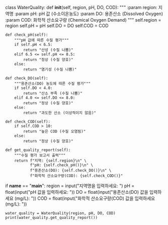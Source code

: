 class WaterQuality:
    def __init__(self, region, pH, DO, COD):
        """
        :param region: 지역명
        :param pH: pH 값 (수소이온농도)
        :param DO: 용존산소 (Dissolved Oxygen)
        :param COD: 화학적 산소요구량 (Chemical Oxygen Demand)
        """
        self.region = region
        self.pH = pH
        self.DO = DO
        self.COD = COD

    def check_pH(self):
        """pH 값에 따른 수질 평가"""
        if self.pH < 6.5:
            return "산성 (수질 나쁨)"
        elif 6.5 <= self.pH <= 8.5:
            return "정상 (수질 양호)"
        else:
            return "염기성 (수질 나쁨)"

    def check_DO(self):
        """용존산소(DO) 농도에 따른 수질 평가"""
        if self.DO < 4.0:
            return "산소 부족 (수질 나쁨)"
        elif 4.0 <= self.DO <= 8.0:
            return "정상 (수질 양호)"
        else:
            return "과도한 산소 (이상적이지 않음)"

    def check_COD(self):
        if self.COD > 10:
            return "높은 COD (수질 오염됨)"
        else:
            return "정상 (수질 양호)"

    def get_quality_report(self):
        """수질 평가 보고서 출력"""
        return f"지역: {self.region}\n" \
               f"pH: {self.check_pH()}\n" \
               f"용존산소(DO): {self.check_DO()}\n" \
               f"화학적 산소요구량(COD): {self.check_COD()}"

if __name__ == "__main__":
    region = input("지역명을 입력하세요: ")
    pH = float(input("pH 값을 입력하세요: "))
    DO = float(input("용존산소(DO) 값을 입력하세요 (mg/L): "))
    COD = float(input("화학적 산소요구량(COD) 값을 입력하세요 (mg/L): "))
   
    water_quality = WaterQuality(region, pH, DO, COD)
    print(water_quality.get_quality_report())
